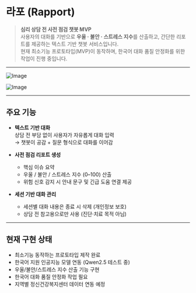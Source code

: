 # 라포 (Rapport)

> **심리 상담 전 사전 점검 챗봇 MVP**  
> 사용자의 대화를 기반으로 **우울 · 불안 · 스트레스 지수**를 산출하고, 간단한 리포트를 제공하는 텍스트 기반 챗봇 서비스입니다.  
> 현재 최소기능 프로토타입(MVP)이 동작하며, 한국어 대화 품질 안정화를 위한 작업이 진행 중입니다.  

---

![Image](https://github.com/user-attachments/assets/8d02789c-097e-4bdd-b1ef-6d6ff593a5bd)

![Image](https://github.com/user-attachments/assets/a602620d-d7af-44bd-bd51-8f3f42a22a75)

---

## 주요 기능

- **텍스트 기반 대화**  
  상담 전 부담 없이 사용자가 자유롭게 대화 입력  
  → 챗봇이 공감 + 질문 형식으로 대화를 이어감  

- **사전 점검 리포트 생성**  
  - 핵심 이슈 요약  
  - 우울 / 불안 / 스트레스 지수 (0–100) 산출  
  - 위험 신호 감지 시 안내 문구 및 긴급 도움 연결 제공  

- **세션 기반 대화 관리**  
  - 세션별 대화 내용은 종료 시 삭제 (개인정보 보호)  
  - 상담 전 참고용으로만 사용 (진단·치료 목적 아님)  

---

## 현재 구현 상태

- 최소기능 동작하는 프로토타입 제작 완료
- 한국어 지원 인공지능 모델 연동 (Qwen2.5 테스트 중)
- 우울/불안/스트레스 지수 산출 기능 구현
- 한국어 대화 품질 안정화 작업 필요
- 지역별 정신건강복지센터 데이터 연동 예정
